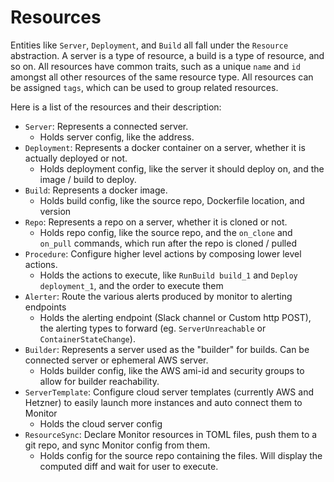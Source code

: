 # Resources

Entities like `Server`, `Deployment`, and `Build` all fall under the `Resource` abstraction. A server is a type of resource, a build is a type of resource, and so on.
All resources have common traits, such as a unique `name` and `id` amongst all other resources of the same resource type.
All resources can be assigned `tags`, which can be used to group related resources.

Here is a list of the resources and their description:
- `Server`: Represents a connected server. 
 	- Holds server config, like the address.
- `Deployment`: Represents a docker container on a server, whether it is actually deployed or not.
	- Holds deployment config, like the server it should deploy on, and the image / build to deploy.
- `Build`: Represents a docker image.
	- Holds build config, like the source repo, Dockerfile location, and version
- `Repo`: Represents a repo on a server, whether it is cloned or not.
	- Holds repo config, like the source repo, and the `on_clone` and `on_pull` commands, which run after the repo is cloned / pulled
- `Procedure`: Configure higher level actions by composing lower level actions.
	- Holds the actions to execute, like `RunBuild build_1` and `Deploy deployment_1`, and the order to execute them
- `Alerter`: Route the various alerts produced by monitor to alerting endpoints
	- Holds the alerting endpoint (Slack channel or Custom http POST), the alerting types to forward (eg. `ServerUnreachable` or `ContainerStateChange`).
- `Builder`: Represents a server used as the "builder" for builds. Can be connected server or ephemeral AWS server.
	- Holds builder config, like the AWS ami-id and security groups to allow for builder reachability.
- `ServerTemplate`: Configure cloud server templates (currently AWS and Hetzner) to easily launch more instances and auto connect them to Monitor
	- Holds the cloud server config
- `ResourceSync`: Declare Monitor resources in TOML files, push them to a git repo, and sync Monitor config from them.
	- Holds config for the source repo containing the files. Will display the computed diff and wait for user to execute.